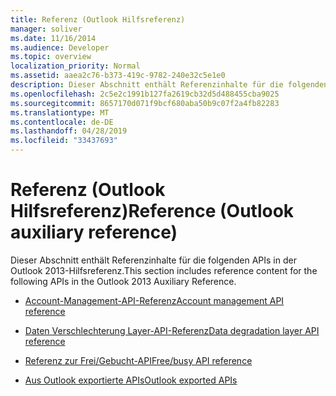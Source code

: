 ```yaml
---
title: Referenz (Outlook Hilfsreferenz)
manager: soliver
ms.date: 11/16/2014
ms.audience: Developer
ms.topic: overview
localization_priority: Normal
ms.assetid: aaea2c76-b373-419c-9782-240e32c5e1e0
description: Dieser Abschnitt enthält Referenzinhalte für die folgenden APIs in der Outlook 2013-Hilfsreferenz.
ms.openlocfilehash: 2c5e2c1991b127fa2619cb32d5d488455cba9025
ms.sourcegitcommit: 8657170d071f9bcf680aba50b9c07f2a4fb82283
ms.translationtype: MT
ms.contentlocale: de-DE
ms.lasthandoff: 04/28/2019
ms.locfileid: "33437693"
---
```

# <a name="reference-outlook-auxiliary-reference"></a><span data-ttu-id="80a3d-103">Referenz (Outlook Hilfsreferenz)</span><span class="sxs-lookup"><span data-stu-id="80a3d-103">Reference (Outlook auxiliary reference)</span></span>

<span data-ttu-id="80a3d-104">Dieser Abschnitt enthält Referenzinhalte für die folgenden APIs in der Outlook 2013-Hilfsreferenz.</span><span class="sxs-lookup"><span data-stu-id="80a3d-104">This section includes reference content for the following APIs in the Outlook 2013 Auxiliary Reference.</span></span>

- [<span data-ttu-id="80a3d-105">Account-Management-API-Referenz</span><span class="sxs-lookup"><span data-stu-id="80a3d-105">Account management API reference</span></span>](account-management-api-reference.md)
    
- [<span data-ttu-id="80a3d-106">Daten Verschlechterung Layer-API-Referenz</span><span class="sxs-lookup"><span data-stu-id="80a3d-106">Data degradation layer API reference</span></span>](data-degradation-layer-api-reference.md)
    
- [<span data-ttu-id="80a3d-107">Referenz zur Frei/Gebucht-API</span><span class="sxs-lookup"><span data-stu-id="80a3d-107">Free/busy API reference</span></span>](free-busy-api-reference.md)
    
- [<span data-ttu-id="80a3d-108">Aus Outlook exportierte APIs</span><span class="sxs-lookup"><span data-stu-id="80a3d-108">Outlook exported APIs</span></span>](outlook-exported-apis.md)
    

